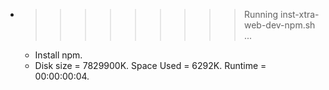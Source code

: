 * >>>>>>>>> Running inst-xtra-web-dev-npm.sh ...
  * Install npm.
  * Disk size = 7829900K. Space Used = 6292K. Runtime = 00:00:00:04.
